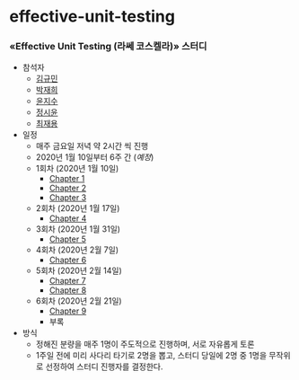 # effective-unit-testing

### «Effective Unit Testing (라쎄 코스켈라)» 스터디 

- 참석자
  - [김규민](https://github.com/gyumin-kim)
  - [박재희](https://github.com/jaehee0145)
  - [윤지수](https://github.com/yjs2952)
  - [정시윤](https://github.com/siyoon210)
  - [최재용](https://github.com/koola97620)
- 일정
  - 매주 금요일 저녁 약 2시간 씩 진행
  - 2020년 1월 10일부터 6주 간 (_예정_)
  - 1회차 (2020년 1월 10일)
    - [Chapter 1](https://github.com/code-villain/effective-unit-testing/tree/master/01_좋은_테스트의_약속)
    - [Chapter 2](https://github.com/code-villain/effective-unit-testing/tree/master/02_좋은_테스트란?)
    - [Chapter 3](https://github.com/code-villain/effective-unit-testing/tree/master/03_테스트_더블)
  - 2회차 (2020년 1월 17일)
    - [Chapter 4](#)
  - 3회차 (2020년 1월 31일)
    - [Chapter 5](#)
  - 4회차 (2020년 2월 7일)
    - [Chapter 6](#)
  - 5회차 (2020년 2월 14일)
    - [Chapter 7](#)
    - [Chapter 8](#)
  - 6회차 (2020년 2월 21일)
    - [Chapter 9](#)
    - 부록
- 방식
  - 정해진 분량을 매주 1명이 주도적으로 진행하며, 서로 자유롭게 토론
  - 1주일 전에 미리 사다리 타기로 2명을 뽑고, 스터디 당일에 2명 중 1명을 무작위로 선정하여 스터디 진행자를 결정한다.